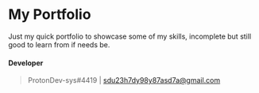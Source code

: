 # My Portfolio

Just my quick portfolio to showcase some of my skills, incomplete but still good to learn from if needs be.

#### Developer
> ProtonDev-sys#4419 | sdu23h7dy98y87asd7a@gmail.com
